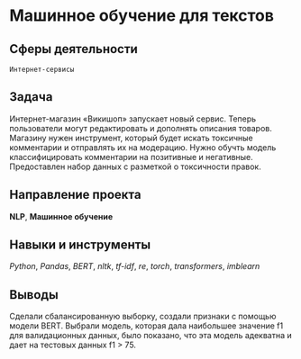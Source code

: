 # Машинное обучение для текстов
## Сферы деятельности
`Интернет-сервисы`

## Задача
Интернет-магазин «Викишоп» запускает новый сервис. Теперь пользователи могут редактировать и дополнять описания товаров. Магазину нужен инструмент, который будет искать токсичные комментарии и отправлять их на модерацию. Нужно обучть модель классифицировать комментарии на позитивные и негативные. Предоставлен набор данных с разметкой о токсичности правок.

## Направление проекта
**NLP**, **Машинное обучение**

## Навыки и инструменты
*Python*, *Pandas*, *BERT*, *nltk*, *tf-idf*, *re*, *torch*, *transformers*, *imblearn*

## Выводы
Сделали сбалансированную выборку, создали признаки с помощью модели BERT. 
Выбрали модель, которая дала наибольшее значение f1 для валидационных данных, было показано, что эта модель адекватна и дает на тестовых данных f1 > 75.
